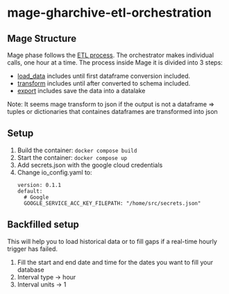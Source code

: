 # mage-gharchive-etl-orchestration

## Mage Structure

Mage phase follows the [ETL process](../README.md#etl). The orchestrator makes individual calls, one hour at a time. The process inside Mage it is divided into 3 steps:

- [load_data](gharchive/data_loaders/download_gharchive_data_bulk.py) includes until first dataframe conversion included.
- [transform](gharchive/transformers/compress_data_to_df_bulk.py) includes until after converted to schema included.
- [export](gharchive/data_exporters/dataframe_to_gcs_parquet.py) includes save the data into a datalake

Note:
It seems mage transform to json if the output is not a dataframe => tuples or dictionaries that containes dataframes are transformed into json

## Setup

1. Build the container: `docker compose build`
2. Start the container: `docker compose up`
3. Add secrets.json with the google cloud credentials
4. Change io_config.yaml to:
    ```
    version: 0.1.1
    default:
      # Google
      GOOGLE_SERVICE_ACC_KEY_FILEPATH: "/home/src/secrets.json"
      ```


## Backfilled setup

This will help you to load historical data or to fill gaps if a real-time hourly trigger has failed.

1. Fill the start and end date and time for the dates you want to fill your database
1. Interval type -> hour
1. Interval units -> 1

